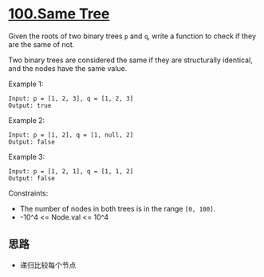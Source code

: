 # [100.Same Tree](https://leetcode.com/problems/same-tree/)

Given the roots of two binary trees `p` and `q`, write a function to check if
they are the same of not.

Two binary trees are considered the same if they are structurally identical,
and the nodes have the same value.

Example 1:

```
Input: p = [1, 2, 3], q = [1, 2, 3]
Output: true
```

Example 2:

```
Input: p = [1, 2], q = [1, null, 2]
Output: false
```

Example 3:

```
Input: p = [1, 2, 1], q = [1, 1, 2]
Output: false
```

Constraints:

- The number of nodes in both trees is in the range `[0, 100]`.
- -10^4 <= Node.val <= 10^4

## 思路

- 递归比较每个节点
